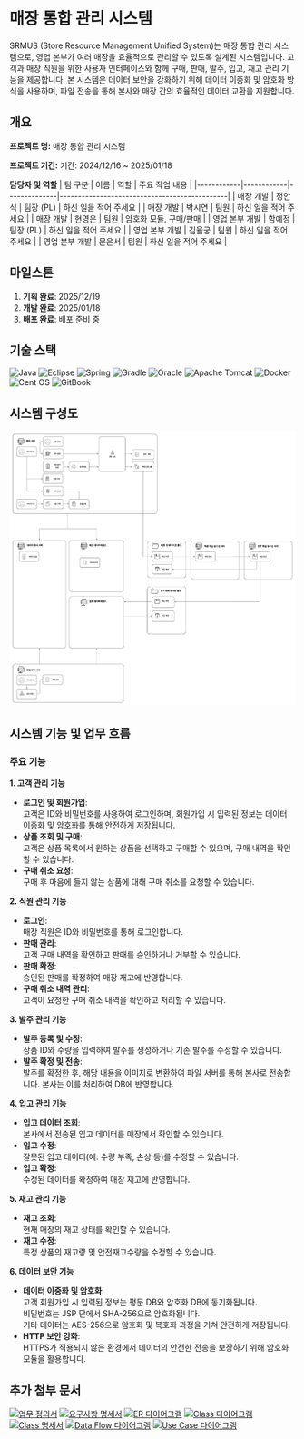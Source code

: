 # 매장 통합 관리 시스템
SRMUS (Store Resource Management Unified System)는 매장 통합 관리 시스템으로, 영업 본부가 여러 매장을 효율적으로 관리할 수 있도록 설계된 시스템입니다.
고객과 매장 직원을 위한 사용자 인터페이스와 함께 구매, 판매, 발주, 입고, 재고 관리 기능을 제공합니다. 본 시스템은 데이터 보안을 강화하기 위해 데이터 이중화 및 암호화 방식을 사용하며, 파일 전송을 통해 본사와 매장 간의 효율적인 데이터 교환을 지원합니다.

## 개요

**프로젝트 명:** 매장 통합 관리 시스템

**프로젝트 기간:** 기간: 2024/12/16 ~ 2025/01/18

**담당자 및 역할**
| 팀 구분    | 이름       | 역할         | 주요 작업 내용                               |
|------------|------------|--------------|----------------------------------------------|
|   매장 개발    | 정안식     | 팀장 (PL)  | 하신 일을 적어 주세요 |
|   매장 개발    | 박시연     | 팀원       | 하신 일을 적어 주세요 |
|   매장 개발    | 현영은     | 팀원       | 암호화 모듈, 구매/판매 |
| 영업 본부 개발 | 함예정     | 팀장 (PL)  | 하신 일을 적어 주세요 |
| 영업 본부 개발 | 김율궁     | 팀원       | 하신 일을 적어 주세요 |
| 영업 본부 개발 | 문은서     | 팀원       | 하신 일을 적어 주세요 |


## 마일스톤
1. **기획 완료**: 2025/12/19  
2. **개발 완료**: 2025/01/18 
3. **배포 완료**: 배포 준비 중


## 기술 스택  
![Java](https://img.shields.io/badge/java-%23ED8B00.svg?style=for-the-badge&logo=openjdk&logoColor=white)
    ![Eclipse](https://img.shields.io/badge/Eclipse-FE7A16.svg?style=for-the-badge&logo=Eclipse&logoColor=white)
    ![Spring](https://img.shields.io/badge/spring-%236DB33F.svg?style=for-the-badge&logo=spring&logoColor=white)
    ![Gradle](https://img.shields.io/badge/Gradle-02303A.svg?style=for-the-badge&logo=Gradle&logoColor=white)
    ![Oracle](https://img.shields.io/badge/Oracle-F80000?style=for-the-badge&logo=oracle&logoColor=white)
    ![Apache Tomcat](https://img.shields.io/badge/apache%20tomcat-%23F8DC75.svg?style=for-the-badge&logo=apache-tomcat&logoColor=black)
    ![Docker](https://img.shields.io/badge/docker-%230db7ed.svg?style=for-the-badge&logo=docker&logoColor=white)
    ![Cent OS](https://img.shields.io/badge/cent%20os-002260?style=for-the-badge&logo=centos&logoColor=F0F0F0)
    ![GitBook](https://img.shields.io/badge/GitBook-%23000000.svg?style=for-the-badge&logo=gitbook&logoColor=white)

## 시스템 구성도
![System-diagram](https://raw.githubusercontent.com/kitriweb9/SRMUS_Project/master/document/system_diagram/system_diagram.png)

## 시스템 기능 및 업무 흐름

### 주요 기능

**1. 고객 관리 기능**
- **로그인 및 회원가입**:  
  고객은 ID와 비밀번호를 사용하여 로그인하며, 회원가입 시 입력된 정보는 데이터 이중화 및 암호화를 통해 안전하게 저장됩니다.
- **상품 조회 및 구매**:  
  고객은 상품 목록에서 원하는 상품을 선택하고 구매할 수 있으며, 구매 내역을 확인할 수 있습니다.
- **구매 취소 요청**:  
  구매 후 마음에 들지 않는 상품에 대해 구매 취소를 요청할 수 있습니다.

**2. 직원 관리 기능**
- **로그인**:  
  매장 직원은 ID와 비밀번호를 통해 로그인합니다.
- **판매 관리**:  
  고객 구매 내역을 확인하고 판매를 승인하거나 거부할 수 있습니다.
- **판매 확정**:  
  승인된 판매를 확정하여 매장 재고에 반영합니다.
- **구매 취소 내역 관리**:  
  고객이 요청한 구매 취소 내역을 확인하고 처리할 수 있습니다.

**3. 발주 관리 기능**
- **발주 등록 및 수정**:  
  상품 ID와 수량을 입력하여 발주를 생성하거나 기존 발주를 수정할 수 있습니다.
- **발주 확정 및 전송**:  
  발주를 확정한 후, 해당 내용을 이미지로 변환하여 파일 서버를 통해 본사로 전송합니다. 본사는 이를 처리하여 DB에 반영합니다.

**4. 입고 관리 기능**
- **입고 데이터 조회**:  
  본사에서 전송된 입고 데이터를 매장에서 확인할 수 있습니다.
- **입고 수정**:  
  잘못된 입고 데이터(예: 수량 부족, 손상 등)를 수정할 수 있습니다.
- **입고 확정**:  
  수정된 데이터를 확정하여 매장 재고에 반영합니다.

**5. 재고 관리 기능**
- **재고 조회**:  
  현재 매장의 재고 상태를 확인할 수 있습니다.
- **재고 수정**:  
  특정 상품의 재고량 및 안전재고수량을 수정할 수 있습니다.

**6. 데이터 보안 기능**
- **데이터 이중화 및 암호화**:  
  고객 회원가입 시 입력된 정보는 평문 DB와 암호화 DB에 동기화됩니다.  
  비밀번호는 JSP 단에서 SHA-256으로 암호화됩니다.  
  기타 데이터는 AES-256으로 암호화 및 복호화 과정을 거쳐 안전하게 저장됩니다.
- **HTTP 보안 강화**:  
  HTTPS가 적용되지 않은 환경에서 데이터의 안전한 전송을 보장하기 위해 암호화 모듈을 활용합니다.

## 추가 첨부 문서

[![업무 정의서](https://img.shields.io/badge/-업무%20정의서-blue?style=for-the-badge&link=https://)](#link)
[![요구사항 명세서](https://img.shields.io/badge/-요구사항%20명세서-green?style=for-the-badge&link=https://)](#link)
[![ER 다이어그램](https://img.shields.io/badge/-ER%20다이어그램-orange?style=for-the-badge&link=https://kitriweb9.gitbook.io/srmus/class/erd)](#link)
[![Class 다이어그램](https://img.shields.io/badge/-Class%20다이어그램-yellow?style=for-the-badge&link=https://kitriweb9.gitbook.io/srmus/class/cld)](#link)
[![Class 명세서](https://img.shields.io/badge/-Class%20명세서-red?style=for-the-badge&link=https://)](#link)
[![Data Flow 다이어그램](https://img.shields.io/badge/-Data%20Flow%20흐름도-purple?style=for-the-badge&link=https://kitriweb9.gitbook.io/srmus/dfd)](#link)
[![Use Case 다이어그램](https://img.shields.io/badge/-Use%20Case%20다이어그램-teal?style=for-the-badge&link=https://)](#link)

